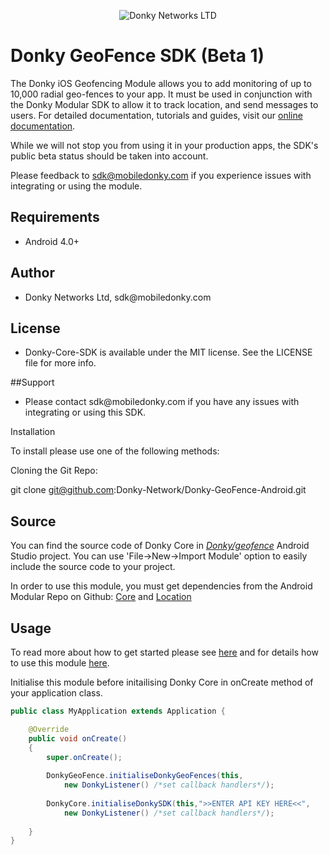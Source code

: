 <p align="center" >
  <img src="https://avatars2.githubusercontent.com/u/11334935?v=3&s=200" alt="Donky Networks LTD" title="Donky Network SDK">
</p>

# Donky GeoFence SDK (Beta 1)

The Donky iOS Geofencing Module allows you to add monitoring of up to 10,000 radial geo-fences to your app. It must be used in conjunction with the Donky Modular SDK to allow it to track location, and send messages to users. For detailed documentation, tutorials and guides, visit our [online documentation](http://docs.mobiledonky.com/docs/start-here).

While we will not stop you from using it in your production apps, the SDK's public beta status should be taken into account. 

Please feedback to [sdk@mobiledonky.com](mailto:sdk@mobiledonky.com) if you experience issues with integrating or using the module.

## Requirements

<ul>
<li>Android 4.0+</li>
</ul>

## Author

<ul>
<li>Donky Networks Ltd, sdk@mobiledonky.com</li>
</ul>

## License

<ul>
<li>Donky-Core-SDK is available under the MIT license. See the LICENSE file for more info.</li>
</ul>

##Support

<ul>
<li>Please contact sdk@mobiledonky.com if you have any issues with integrating or using this SDK.</li>
</ul>

Installation

To install please use one of the following methods:

Cloning the Git Repo:

git clone git@github.com:Donky-Network/Donky-GeoFence-Android.git 

## Source

You can find the source code of Donky Core in [*Donky/geofence*](https://github.com/Donky-Network/Donky-GeoFence-Android/tree/master/src/Donky/geofence) Android Studio project.
You can use 'File->New->Import Module' option to easily include the source code to your project.

In order to use this module, you must get dependencies from the Android Modular Repo on Github: [Core](https://github.com/Donky-Network/DonkySDK-Android-Modular/tree/master/src/Donky/core) and [Location](https://github.com/Donky-Network/DonkySDK-Android-Modular/tree/master/src/Donky/location)

## Usage

To read more about how to get started please see [here](http://docs.mobiledonky.com/docs/start-here) and for details how to use this module [here](http://docs.mobiledonky.com/docs/start-here).

Initialise this module before initailising Donky Core in onCreate method of your application class.

```java
public class MyApplication extends Application {

    @Override
    public void onCreate()
    {
        super.onCreate();
		
        DonkyGeoFence.initialiseDonkyGeoFences(this, 
			new DonkyListener() /*set callback handlers*/);
      
		DonkyCore.initialiseDonkySDK(this,">>ENTER API KEY HERE<<", 
        	new DonkyListener() /*set callback handlers*/);
    		
	}
}
```